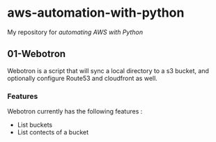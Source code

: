 # aws-automation-with-python

My repository for *automating AWS with Python*

## 01-Webotron

Webotron is a script that will sync a local directory to a s3 bucket, and optionally configure Route53 and cloudfront as well.

### Features

Webotron currently has the following features :

- List buckets
- List contects of a bucket
